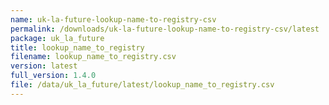 ```yaml
---
name: uk-la-future-lookup-name-to-registry-csv
permalink: /downloads/uk-la-future-lookup-name-to-registry-csv/latest
package: uk_la_future
title: lookup_name_to_registry
filename: lookup_name_to_registry.csv
version: latest
full_version: 1.4.0
file: /data/uk_la_future/latest/lookup_name_to_registry.csv
---
```

